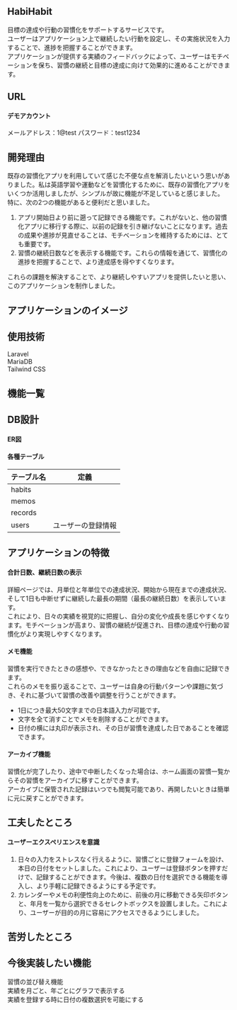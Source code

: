 ## HabiHabit
目標の達成や行動の習慣化をサポートするサービスです。  
ユーザーはアプリケーション上で継続したい行動を設定し、その実施状況を入力することで、進捗を把握することができます。  
アプリケーションが提供する実績のフィードバックによって、ユーザーはモチベーションを保ち、習慣の継続と目標の達成に向けて効果的に進めることができます。

## URL

#### デモアカウント
メールアドレス：1@test
パスワード：test1234

## 開発理由
既存の習慣化アプリを利用していて感じた不便な点を解消したいという思いがありました。私は英語学習や運動などを習慣化するために、既存の習慣化アプリをいくつか活用しましたが、シンプルが故に機能が不足していると感じました。  
特に、次の2つの機能があると便利だと思いました。  
1. アプリ開始日より前に遡って記録できる機能です。これがないと、他の習慣化アプリに移行する際に、以前の記録を引き継げないことになります。過去の成果や進捗が見直せることは、モチベーションを維持するためには、とても重要です。
2. 習慣の継続日数などを表示する機能です。これらの情報を通じて、習慣化の進捗を把握することで、より達成感を得やすくなります。
   
これらの課題を解決することで、より継続しやすいアプリを提供したいと思い、このアプリケーションを制作しました。

## アプリケーションのイメージ

## 使用技術
Laravel  
MariaDB  
Tailwind CSS

## 機能一覧

## DB設計
#### ER図

#### 各種テーブル

| テーブル名 |    定義    |  
| --- | --------- |
| habits |  |  
| memos |  |  
| records |  |  
| users | ユーザーの登録情報 |  

## アプリケーションの特徴
#### 合計日数、継続日数の表示
詳細ページでは、月単位と年単位での達成状況、開始から現在までの達成状況、そして1日も中断せずに継続した最長の期間（最長の継続日数）を表示しています。  
これにより、日々の実績を視覚的に把握し、自分の変化や成長を感じやすくなります。モチベーションが高まり、習慣の継続が促進され、目標の達成や行動の習慣化がより実現しやすくなります。

#### メモ機能
習慣を実行できたときの感想や、できなかったときの理由などを自由に記録できます。  
これらのメモを振り返ることで、ユーザーは自身の行動パターンや課題に気づき、それに基づいて習慣の改善や調整を行うことができます。
- 1日につき最大50文字までの日本語入力が可能です。
- 文字を全て消すことでメモを削除することができます。
- 日付の横には丸印が表示され、その日が習慣を達成した日であることを確認できます。

#### アーカイブ機能
習慣化が完了したり、途中で中断したくなった場合は、ホーム画面の習慣一覧からその習慣をアーカイブに移すことができます。  
アーカイブに保管された記録はいつでも閲覧可能であり、再開したいときは簡単に元に戻すことができます。
  
## 工夫したところ
#### ユーザーエクスペリエンスを意識
1. 日々の入力をストレスなく行えるように、習慣ごとに登録フォームを設け、本日の日付をセットしました。これにより、ユーザーは登録ボタンを押すだけで、記録することができます。今後は、複数の日付を選択できる機能を導入し、より手軽に記録できるようにする予定です。
2. カレンダーやメモの利便性向上のために、前後の月に移動できる矢印ボタンと、年月を一覧から選択できるセレクトボックスを設置しました。これにより、ユーザーが目的の月に容易にアクセスできるようにしました。

## 苦労したところ

## 今後実装したい機能
習慣の並び替え機能  
実績を月ごと、年ごとにグラフで表示する  
実績を登録する時に日付の複数選択を可能にする
